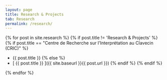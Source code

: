 ```yaml
---
layout: page
title: Research & Projects
tab: Research
permalink: /research/
---
```


{% for post in site.research %}
{% if post.title != 'Research & Projects' %}
{% if post.title == "Centre de Recherche sur l'Interprétation au Clavecin (CRIC)" %}
  * {{ post.title }}
{% else %}
  * [ {{ post.title }} ]({{ site.baseurl }}{{ post.url }})
{% endif %}
{% endif %}

{% endfor %}
